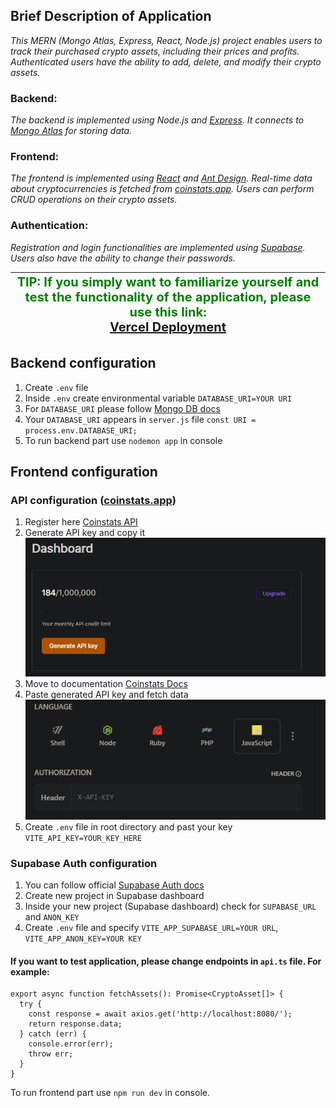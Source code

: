 ## Brief Description of Application

_This MERN (Mongo Atlas, Express, React, Node.js) project enables users to track their purchased crypto assets, including their prices and profits. Authenticated users have the ability to add, delete, and modify their crypto assets._

### Backend:
_The backend is implemented using Node.js and [Express](https://expressjs.com/). It connects to [Mongo Atlas](https://www.mongodb.com/atlas/database) for storing data._

### Frontend:
_The frontend is implemented using [React](https://react.dev/) and [Ant Design](https://ant.design/). Real-time data about cryptocurrencies is fetched from [coinstats.app](https://coinstats.app/). Users can perform CRUD operations on their crypto assets._

### Authentication:
_Registration and login functionalities are implemented using [Supabase](https://supabase.com/docs/guides/auth/quickstarts/react). Users also have the ability to change their passwords._



| <span style="color: green; font-size: 20px;">TIP: If you simply want to familiarize yourself and test the functionality of the application, please use this link:<br/>[Vercel Deployment](https://mern-crypto-app-frontend.vercel.app/) |
|-----------------------------------------------------------------------------------------------------------------------------------------------------------------------------------------------------------------------------------------|

## Backend configuration
1) Create ```.env``` file
2) Inside ```.env``` create environmental variable ```DATABASE_URI=YOUR URI```
3) For ```DATABASE_URI``` please follow [Mongo DB docs](https://www.mongodb.com/docs/drivers/node/current/quick-start/)
4) Your ```DATABASE_URI``` appears in ```server.js``` file ```const URI = process.env.DATABASE_URI;```
5) To run backend part use ```nodemon app``` in console

## Frontend configuration

### API configuration ([coinstats.app](https://coinstats.app/))
1) Register here [Coinstats API](https://openapi.coinstats.app/login/)
2) Generate API key and copy it<br>
![img.png](frontend/img.png)
3) Move to documentation [Coinstats Docs](https://coinstatsopenapi.readme.io/reference/coincontroller_coinlist)
4) Paste generated API key and fetch data<br>
![img_1.png](frontend/img_1.png)
5) Create ```.env``` file in root directory and past your key ```VITE_API_KEY=YOUR_KEY_HERE```


### Supabase Auth configuration
1) You can follow official [Supabase Auth docs](https://supabase.com/docs/guides/auth/quickstarts/react)
2) Create new project in Supabase dashboard
3) Inside your new project (Supabase dashboard) check for ```SUPABASE_URL``` and ```ANON_KEY```
4) Create ```.env``` file and specify ```VITE_APP_SUPABASE_URL=YOUR URL```, ```VITE_APP_ANON_KEY=YOUR KEY```



#### If you want to test application, please change endpoints in ```api.ts``` file. For example:

```
export async function fetchAssets(): Promise<CryptoAsset[]> {
  try {
    const response = await axios.get('http://localhost:8080/');
    return response.data;
  } catch (err) {
    console.error(err);
    throw err;
  }
}
```
To run frontend part use ```npm run dev``` in console.

